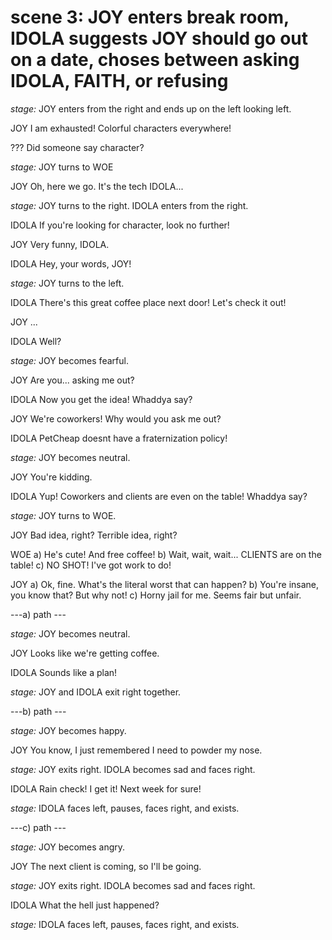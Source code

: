 # scene 3: JOY enters break room, IDOLA suggests JOY should go out on a date, choses between asking IDOLA, FAITH, or refusing

*stage:* JOY enters from the right and ends up on the left looking left.

JOY
I am exhausted! Colorful characters everywhere!

???
Did someone say character?

*stage:* JOY turns to WOE

JOY
Oh, here we go. It's the tech IDOLA...

*stage:* JOY turns to the right. IDOLA enters from the right.

IDOLA
If you're looking for character, look no further!

JOY
Very funny, IDOLA.

IDOLA
Hey, your words, JOY!

*stage:* JOY turns to the left.

IDOLA
There's this great coffee place next door! Let's check it out!

JOY
...

IDOLA
Well?

*stage:* JOY becomes fearful.

JOY
Are you... asking me out?

IDOLA
Now you get the idea! Whaddya say?

JOY
We're coworkers! Why would you ask me out?

IDOLA
PetCheap doesnt have a fraternization policy!

*stage:* JOY becomes neutral.

JOY
You're kidding.

IDOLA
Yup! Coworkers and clients are even on the table! Whaddya say?

*stage:* JOY turns to WOE.

JOY
Bad idea, right? Terrible idea, right?

WOE
a) He's cute! And free coffee!
b) Wait, wait, wait... CLIENTS are on the table!
c) NO SHOT! I've got work to do!

JOY
a) Ok, fine. What's the literal worst that can happen?
b) You're insane, you know that? But why not!
c) Horny jail for me. Seems fair but unfair.

---a) path ---

*stage:* JOY becomes neutral.

JOY
Looks like we're getting coffee.

IDOLA
Sounds like a plan!

*stage:* JOY and IDOLA exit right together.

---b) path ---

*stage:* JOY becomes happy.

JOY
You know, I just remembered I need to powder my nose.

*stage:* JOY exits right. IDOLA becomes sad and faces right.

IDOLA
Rain check! I get it! Next week for sure!

*stage:* IDOLA faces left, pauses, faces right, and exists.

---c) path ---

*stage:* JOY becomes angry.

JOY
The next client is coming, so I'll be going.

*stage:* JOY exits right. IDOLA becomes sad and faces right.

IDOLA
What the hell just happened?

*stage:* IDOLA faces left, pauses, faces right, and exists.
